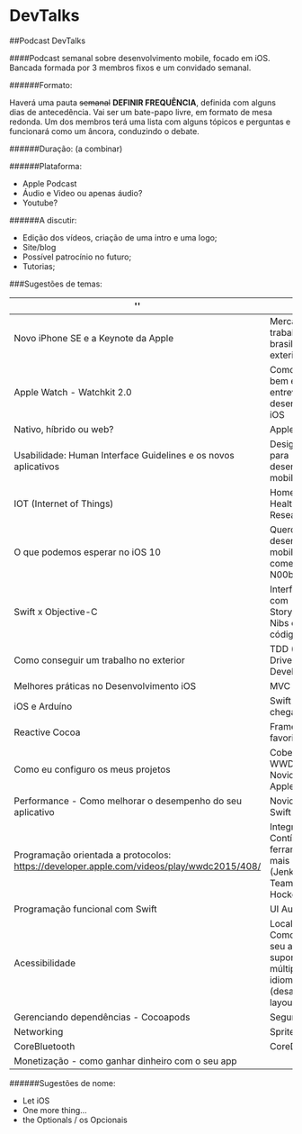 # DevTalks

##Podcast DevTalks

####Podcast semanal sobre desenvolvimento mobile, focado em iOS. Bancada formada  por 3 membros fixos e um convidado semanal.

######Formato:


Haverá uma pauta ~~semanal~~ **DEFINIR FREQUÊNCIA**, definida com alguns dias de antecedência. Vai ser um bate-papo livre, em formato de mesa redonda. Um dos membros terá uma lista com alguns tópicos e perguntas e funcionará como um âncora, conduzindo o debate. 


######Duração:
(a combinar)

######Plataforma:
- Apple Podcast
- Áudio e Video ou apenas áudio?
- Youtube?

######A discutir:
- Edição dos vídeos, criação de uma intro e uma logo;
- Site/blog
- Possível patrocínio no futuro;
- Tutorias;


###Sugestões de temas:

'' | ''
------------ | -------------
Novo iPhone SE e a Keynote da Apple | Mercado de trabalho no brasil e no exterior
Apple Watch - Watchkit 2.0 | Como me sair bem em uma entrevista para desenvolvedor iOS
Nativo, híbrido ou web? | Apple TV
Usabilidade: Human Interface Guidelines e os novos aplicativos | Design Patterns para desenvolvimento mobile
IOT (Internet of Things) | HomeKit, HealthKit, ResearchKit
O que podemos esperar no iOS 10 | Quero ser desenvolvedor mobile: por onde começar / Sou N00b
Swift x Objective-C | Interface gráfica com Storyboards, Nibs ou no código
Como conseguir um trabalho no exterior | TDD (Test Driven Development)
Melhores práticas no Desenvolvimento iOS | MVC x MVVM
iOS e Arduíno | Swift 3.0 chegando...
Reactive Cocoa | Frameworks favoritos
Como eu configuro os meus projetos | Cobertura da WWDC / Novidades da Apple em 2016
Performance - Como melhorar o desempenho do seu aplicativo | Novidades no Swift 3.0
Programação orientada a protocolos: https://developer.apple.com/videos/play/wwdc2015/408/ | Integração Contínua e ferramentas mais utilizadas (Jenkins, TeamCity, HockeyApp);
Programação funcional com Swift | UI Automation
Acessibilidade | Localization - Como preparar o seu app pra suportar múltiplos idiomas (desafios com o layout)
Gerenciando dependências - Cocoapods | Segurança
Networking | SpriteKit
CoreBluetooth | CoreData
Monetização - como ganhar dinheiro com o seu app | 



######Sugestões de nome:
- Let iOS
- One more thing...
- the Optionals / os Opcionais

